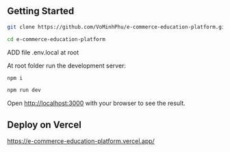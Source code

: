 ## Getting Started

```bash
git clone https://github.com/VoMinhPhu/e-commerce-education-platform.git

cd e-commerce-education-platform
```

ADD file .env.local at root

At root folder run the development server:

```bash
npm i

npm run dev
```

Open [http://localhost:3000](http://localhost:3000) with your browser to see the result.

## Deploy on Vercel

https://e-commerce-education-platform.vercel.app/
